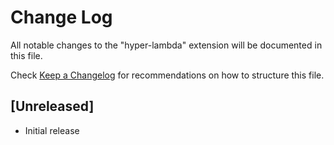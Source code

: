 # Change Log

All notable changes to the "hyper-lambda" extension will be documented in this file.

Check [Keep a Changelog](http://keepachangelog.com/) for recommendations on how to structure this file.

## [Unreleased]

- Initial release
